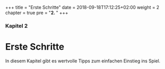 +++
title = "Erste Schritte"
date = 2018-09-18T17:12:25+02:00
weight = 2
chapter = true
pre = "<b>2. </b>"
+++

### Kapitel 2

# Erste Schritte

In diesem Kapitel gibt es wertvolle Tipps zum einfachen Einstieg ins Spiel.